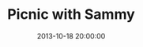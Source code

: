 ---
layout: post
title:  "Picnic with Sammy"
date:   2013-10-18 20:00:00
categories: ['illustrations']
image: illustrations/picnicWithSammy7.jpg
image_width: 533
image_height: 400
---